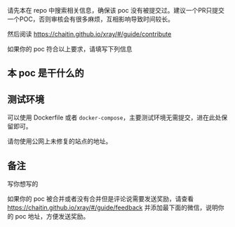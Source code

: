 请先本在 repo 中搜索相关信息，确保该 poc 没有被提交过。建议一个PR只提交一个POC，否则审核会有很多麻烦，互相影响导致时间较长。

然后阅读 https://chaitin.github.io/xray/#/guide/contribute

如果你的 poc 符合以上要求，请填写下列信息

## 本 poc 是干什么的

## 测试环境

可以使用 Dockerfile 或者 `docker-compose`，主要测试环境无需提交，进在此处保留即可。

请勿使用公网上未修复的站点的地址。

## 备注

写你想写的

如果你的 poc 被合并或者没有合并但是评论说需要发送奖励，请查看 https://chaitin.github.io/xray/#/guide/feedback 并添加最下面的微信，说明你的 poc 地址，方便发送奖励。
